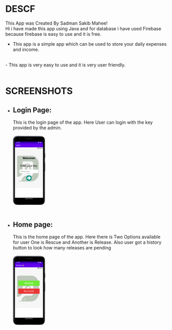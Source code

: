 # DESCF
This App was Created By Sadman Sakib Mahee!
<br>
Hi i have made this app using Java and for database i have used Firebase because firebase is easy to use and it is free.
<br>
- This app is a simple app which can be used to store your daily expenses and income.
<br>
- This app is very easy to use and it is very user friendly.
<br>
<br>

# SCREENSHOTS

 - ## Login Page:
    This is the login page of the app. Here User can login with the key provided by the admin.
    <br>
    <br>
    <img src="./ss/user0.png" width="100">
    <br>
    <br>
    
-  ## Home page:
   This is the home page of the app. Here there is Two Options available for user One is Rescue and Another is Release. Also user got a history button to look how many releases are pending
    <br>
    <br>
    <img src="./ss/user1.png" width="100">